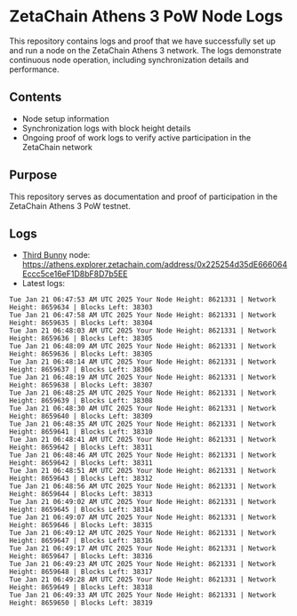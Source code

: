 # ZetaChain Athens 3 PoW Node Logs
This repository contains logs and proof that we have successfully set up and run a node on the ZetaChain Athens 3 network. The logs demonstrate continuous node operation, including synchronization details and performance.

## Contents
- Node setup information
- Synchronization logs with block height details
- Ongoing proof of work logs to verify active participation in the ZetaChain network

## Purpose
This repository serves as documentation and proof of participation in the ZetaChain Athens 3 PoW testnet.

## Logs

- [Third Bunny](https://thirdbunny.xyz/) node: https://athens.explorer.zetachain.com/address/0x225254d35dE666064Eccc5ce16eF1D8bF8D7b5EE
- Latest logs:
```
Tue Jan 21 06:47:53 AM UTC 2025 Your Node Height: 8621331 | Network Height: 8659634 | Blocks Left: 38303
Tue Jan 21 06:47:58 AM UTC 2025 Your Node Height: 8621331 | Network Height: 8659635 | Blocks Left: 38304
Tue Jan 21 06:48:03 AM UTC 2025 Your Node Height: 8621331 | Network Height: 8659636 | Blocks Left: 38305
Tue Jan 21 06:48:09 AM UTC 2025 Your Node Height: 8621331 | Network Height: 8659636 | Blocks Left: 38305
Tue Jan 21 06:48:14 AM UTC 2025 Your Node Height: 8621331 | Network Height: 8659637 | Blocks Left: 38306
Tue Jan 21 06:48:19 AM UTC 2025 Your Node Height: 8621331 | Network Height: 8659638 | Blocks Left: 38307
Tue Jan 21 06:48:25 AM UTC 2025 Your Node Height: 8621331 | Network Height: 8659639 | Blocks Left: 38308
Tue Jan 21 06:48:30 AM UTC 2025 Your Node Height: 8621331 | Network Height: 8659640 | Blocks Left: 38309
Tue Jan 21 06:48:35 AM UTC 2025 Your Node Height: 8621331 | Network Height: 8659641 | Blocks Left: 38310
Tue Jan 21 06:48:41 AM UTC 2025 Your Node Height: 8621331 | Network Height: 8659642 | Blocks Left: 38311
Tue Jan 21 06:48:46 AM UTC 2025 Your Node Height: 8621331 | Network Height: 8659642 | Blocks Left: 38311
Tue Jan 21 06:48:51 AM UTC 2025 Your Node Height: 8621331 | Network Height: 8659643 | Blocks Left: 38312
Tue Jan 21 06:48:56 AM UTC 2025 Your Node Height: 8621331 | Network Height: 8659644 | Blocks Left: 38313
Tue Jan 21 06:49:02 AM UTC 2025 Your Node Height: 8621331 | Network Height: 8659645 | Blocks Left: 38314
Tue Jan 21 06:49:07 AM UTC 2025 Your Node Height: 8621331 | Network Height: 8659646 | Blocks Left: 38315
Tue Jan 21 06:49:12 AM UTC 2025 Your Node Height: 8621331 | Network Height: 8659647 | Blocks Left: 38316
Tue Jan 21 06:49:17 AM UTC 2025 Your Node Height: 8621331 | Network Height: 8659647 | Blocks Left: 38316
Tue Jan 21 06:49:23 AM UTC 2025 Your Node Height: 8621331 | Network Height: 8659648 | Blocks Left: 38317
Tue Jan 21 06:49:28 AM UTC 2025 Your Node Height: 8621331 | Network Height: 8659649 | Blocks Left: 38318
Tue Jan 21 06:49:33 AM UTC 2025 Your Node Height: 8621331 | Network Height: 8659650 | Blocks Left: 38319
```
